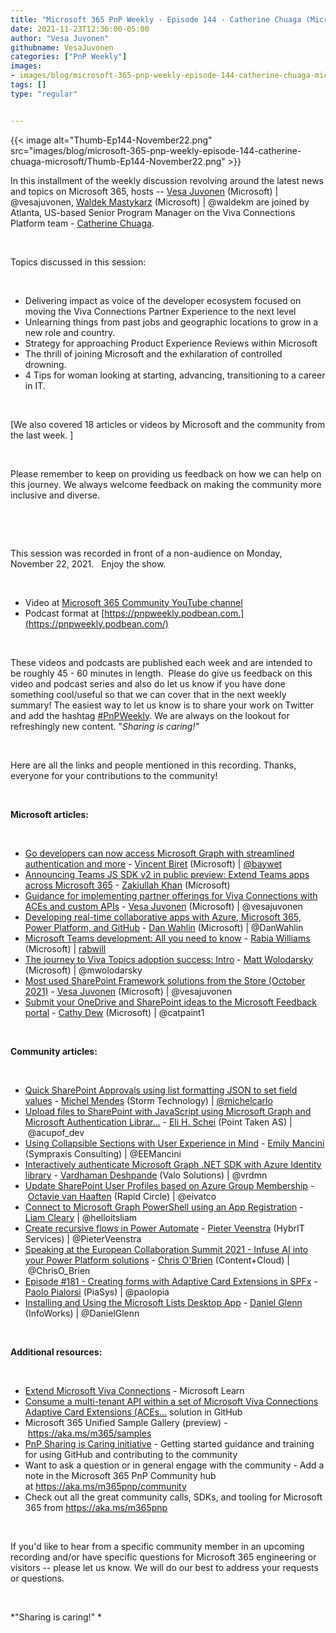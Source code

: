 ```yaml
---
title: "Microsoft 365 PnP Weekly - Episode 144 - Catherine Chuaga (Microsoft)"
date: 2021-11-23T12:36:00-05:00
author: "Vesa Juvonen"
githubname: VesaJuvonen
categories: ["PnP Weekly"]
images:
- images/blog/microsoft-365-pnp-weekly-episode-144-catherine-chuaga-microsoft/Thumb-Ep144-November22.png
tags: []
type: "regular"


---
```

{{< image alt="Thumb-Ep144-November22.png" src="images/blog/microsoft-365-pnp-weekly-episode-144-catherine-chuaga-microsoft/Thumb-Ep144-November22.png" >}}

In this installment of the weekly discussion revolving around the latest
news and topics on Microsoft 365, hosts -- [Vesa
Juvonen](http://twitter.com/vesajuvonen) (Microsoft) |
\@vesajuvonen, [Waldek
Mastykarz](http://twitter.com/waldekm) (Microsoft) | \@waldekm are
joined by Atlanta, US-based Senior Program Manager on the Viva
Connections Platform team - [Catherine
Chuaga](https://www.linkedin.com/in/wanjiru-chuaga/). 

 

Topics discussed in this session:

 

-   Delivering impact as voice of the developer ecosystem focused on
    moving the Viva Connections Partner Experience to the next level
-   Unlearning things from past jobs and geographic locations to grow in
    a new role and country. 
-   Strategy for approaching Product Experience Reviews within Microsoft
-   The thrill of joining Microsoft and the exhilaration of controlled
    drowning.
-   4 Tips for woman looking at starting, advancing, transitioning to a
    career in IT.

 

[We also covered 18 articles or videos by Microsoft and the community
from the last week. ]

 

Please remember to keep on providing us feedback on how we can help on
this journey. We always welcome feedback on making the community more
inclusive and diverse.

 



 

This session was recorded in front of a non-audience on Monday, November
22, 2021.   Enjoy the show. 

 


-   Video at [Microsoft 365 Community YouTube
    channel](https://aka.ms/m365pnp-videos)
-   Podcast format
    at [https://pnpweekly.podbean.com.](https://pnpweekly.podbean.com/)

 

These videos and podcasts are published each week and are intended to be
roughly 45 - 60 minutes in length.  Please do give us feedback on this
video and podcast series and also do let us know if you have done
something cool/useful so that we can cover that in the next weekly
summary! The easiest way to let us know is to share your work on Twitter
and add the
hashtag [#PnPWeekly](https://twitter.com/search?q=%23pnpweekly). We are
always on the lookout for refreshingly new content. "*Sharing is
caring!"* 

 

Here are all the links and people mentioned in this recording. Thanks,
everyone for your contributions to the community!

 

**Microsoft articles:**


 

-   [Go developers can now access Microsoft Graph with streamlined
    authentication and
    more](https://devblogs.microsoft.com/microsoft365dev/go-developers-can-now-access-microsoft-graph-with-streamlined-authentication-and-more/)
    - [Vincent Biret](https://twitter.com/baywet) (Microsoft)
    | [\@baywet](https://techcommunity.microsoft.com/t5/user/viewprofilepage/user-id/1028300)
-   [Announcing Teams JS SDK v2 in public preview: Extend Teams apps
    across Microsoft
    365](https://devblogs.microsoft.com/microsoft365dev/announcing-teams-js-sdk-v2-in-public-preview-extend-teams-apps-across-microsoft-365/)
    - [Zakiullah Khan](https://www.linkedin.com/in/simplyzaki/)
    (Microsoft)
-   [Guidance for implementing partner offerings for Viva Connections
    with ACEs and custom
    APIs](https://devblogs.microsoft.com/microsoft365dev/guidance-on-implementing-partner-offerings-for-viva-connections-with-aces-and-custom-apis/) -
    [Vesa Juvonen](https://twitter.com/vesajuvonen) (Microsoft)
    | \@vesajuvonen
-   [Developing real-time collaborative apps with Azure, Microsoft 365,
    Power Platform, and
    GitHub](https://devblogs.microsoft.com/microsoft365dev/developing-real-time-collaborative-apps-with-azure-microsoft-365-power-platform-and-github-2/) -
    [Dan Wahlin](https://twitter.com/DanWahlin) (Microsoft)
    | \@DanWahlin
-   [Microsoft Teams development: All you need to
    know](https://devblogs.microsoft.com/microsoft365dev/microsoft-teams-development-all-you-need-to-know/) -
    [Rabia Williams](https://twitter.com/williamsrabia) (Microsoft)
    | [rabwill](https://github.com/rabwill)
-   [The journey to Viva Topics adoption success:
    Intro](https://techcommunity.microsoft.com/t5/microsoft-viva-blog/the-journey-to-viva-topics-adoption-success-intro/ba-p/2976552)
    - [Matt Wolodarsky](https://twitter.com/mwolodarsky) (Microsoft)
    | \@mwolodarsky
-   [Most used SharePoint Framework solutions from the Store (October
    2021)](https://techcommunity.microsoft.com/t5/microsoft-sharepoint-blog/most-used-sharepoint-framework-solutions-from-the-store-october/ba-p/2955473) -
    [Vesa Juvonen](https://twitter.com/vesajuvonen) (Microsoft) |
    \@vesajuvonen
-   [Submit your OneDrive and SharePoint ideas to the Microsoft Feedback
    portal](https://techcommunity.microsoft.com/t5/microsoft-sharepoint-blog/submit-your-onedrive-and-sharepoint-ideas-to-the-microsoft/ba-p/2982918) -
    [Cathy Dew](https://twitter.com/catpaint1) (Microsoft) |
    \@catpaint1

 

**Community articles:**


 

-   [Quick SharePoint Approvals using list formatting JSON to set field
    values](https://michelcarlo.com/2021/11/19/quick-sharepoint-approvals-using-list-formatting-to-set-field-values/)
    - [Michel Mendes](https://twitter.com/michelcarlo) (Storm
    Technology)
    | [\@michelcarlo](https://techcommunity.microsoft.com/t5/user/viewprofilepage/user-id/65753)
-   [Upload files to SharePoint with JavaScript using Microsoft Graph
    and Microsoft Authentication
    Librar\...](https://elischei.com/upload-files-to-sharepoint-with-javascript-using-microsoft-graph/)
    - [Eli H. Schei](https://twitter.com/acupof_dev) (Point Taken AS)
    | \@acupof_dev
-   [Using Collapsible Sections with User Experience in
    Mind](https://emilymancini.com/2021/11/17/using-collapsible-sections-with-user-experience-in-mind/) -
    [Emily Mancini](https://twitter.com/EEMancini) (Sympraxis
    Consulting) | \@EEMancini
-   [Interactively authenticate Microsoft Graph .NET SDK with Azure
    Identity
    library](https://www.vrdmn.com/2021/11/interactively-authenticate-microsoft.html)
    - [Vardhaman Deshpande](https://twitter.com/vrdmn) (Valo Solutions)
    | \@vrdmn
-   [Update SharePoint User Profiles based on Azure Group
    Membership](http://blog.octavie.nl/index.php/2021/11/15/update-sharepoint-user-profiles-based-on-azure-group-membership?utm_source=rss&utm_medium=rss&utm_campaign=update-sharepoint-user-profiles-based-on-azure-group-membership)
    - [Octavie van Haaften](https://twitter.com/eivatco) (Rapid Circle)
    | \@eivatco
-   [Connect to Microsoft Graph PowerShell using an App
    Registration](https://helloitsliam.com/2021/11/18/connect-to-microsoft-graph-powershell-using-an-app-registration/) -
    [Liam Cleary](https://twitter.com/helloitsliam) | \@helloitsliam
-   [Create recursive flows in Power
    Automate](https://sharepains.com/2021/11/17/create-recursive-flows-in-power-automate/) -
    [Pieter Veenstra](https://twitter.com/PieterVeenstra) (HybrIT
    Services) | \@PieterVeenstra
-   [Speaking at the European Collaboration Summit 2021 - Infuse AI into
    your Power Platform
    solutions](https://www.sharepointnutsandbolts.com/2021/11/ECS2021.html) -
    [Chris O'Brien](http://twitter.com/ChrisO_Brien) (Content+Cloud)
    | \@ChrisO_Brien
-   [Episode #181 - Creating forms with Adaptive Card Extensions in
    SPFx](https://www.youtube.com/watch?v=FOZMgicX_Jo) - [Paolo
    Pialorsi](https://twitter.com/PaoloPia) (PiaSys) | \@paolopia
-   [Installing and Using the Microsoft Lists Desktop
    App](https://regarding365.com/installing-and-using-the-microsoft-lists-desktop-app-feb786a74e4)
    - [Daniel Glenn](https://twitter.com/DanielGlenn) (InfoWorks)
    | \@DanielGlenn

 

**Additional resources:**


 

-   [Extend Microsoft Viva
    Connections](https://docs.microsoft.com/learn/paths/m365-extend-viva-connections/?WT.mc_id=m365-47395-cxa) -
    Microsoft Learn
-   [Consume a multi-tenant API within a set of Microsoft Viva
    Connections Adaptive Card Extensions
    (ACEs\...](https://github.com/pnp/spfx-reference-scenarios/tree/main/samples/ace-pnp-contoso-orders)
    solution in GitHub
-   Microsoft 365 Unified Sample Gallery (preview)
    - <https://aka.ms/m365/samples> 
-   [PnP Sharing is Caring
    initiative](https://aka.ms/sharing-is-caring) - Getting started
    guidance and training for using GitHub and contributing to the
    community
-   Want to ask a question or in general engage with the community - Add
    a note in the Microsoft 365 PnP Community hub
    at <https://aka.ms/m365pnp/community>
-   Check out all the great community calls, SDKs, and tooling for
    Microsoft 365 from <https://aka.ms/m365pnp>

 

If you'd like to hear from a specific community member in an upcoming
recording and/or have specific questions for Microsoft 365 engineering
or visitors -- please let us know. We will do our best to address your
requests or questions.

 

*"Sharing is caring!" *
